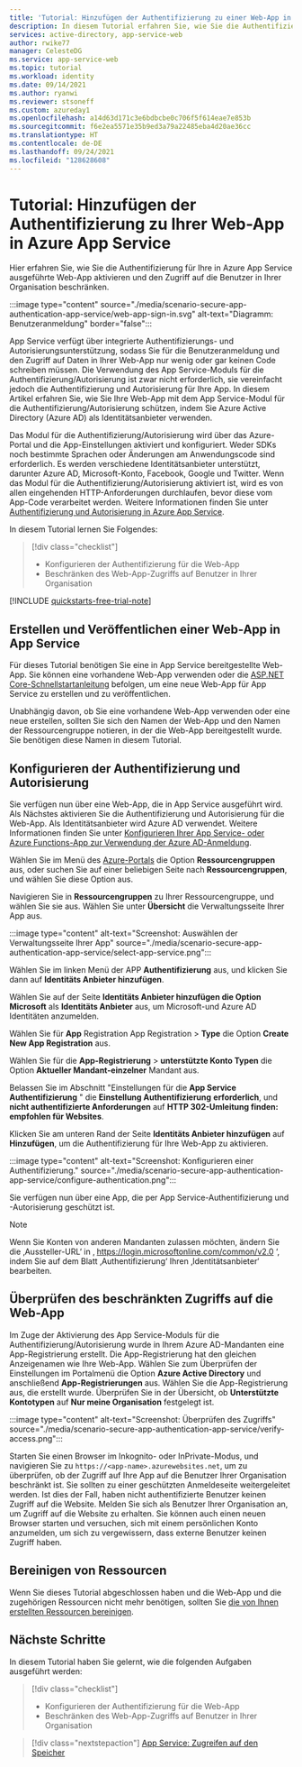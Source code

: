 ```yaml
---
title: 'Tutorial: Hinzufügen der Authentifizierung zu einer Web-App in Azure App Service | Azure'
description: In diesem Tutorial erfahren Sie, wie Sie die Authentifizierung und Autorisierung für eine Web-App aktivieren, die in Azure App Service ausgeführt wird. Außerdem erfahren Sie, wie Sie den Web-App-Zugriff auf Benutzer in Ihrer Organisation beschränken.
services: active-directory, app-service-web
author: rwike77
manager: CelesteDG
ms.service: app-service-web
ms.topic: tutorial
ms.workload: identity
ms.date: 09/14/2021
ms.author: ryanwi
ms.reviewer: stsoneff
ms.custom: azureday1
ms.openlocfilehash: a14d63d171c3e6bdbcbe0c706f5f614eae7e853b
ms.sourcegitcommit: f6e2ea5571e35b9ed3a79a22485eba4d20ae36cc
ms.translationtype: HT
ms.contentlocale: de-DE
ms.lasthandoff: 09/24/2021
ms.locfileid: "128628608"
---
```

# <a name="tutorial-add-authentication-to-your-web-app-running-on-azure-app-service"></a>Tutorial: Hinzufügen der Authentifizierung zu Ihrer Web-App in Azure App Service

Hier erfahren Sie, wie Sie die Authentifizierung für Ihre in Azure App Service ausgeführte Web-App aktivieren und den Zugriff auf die Benutzer in Ihrer Organisation beschränken.

:::image type="content" source="./media/scenario-secure-app-authentication-app-service/web-app-sign-in.svg" alt-text="Diagramm: Benutzeranmeldung" border="false":::

App Service verfügt über integrierte Authentifizierungs- und Autorisierungsunterstützung, sodass Sie für die Benutzeranmeldung und den Zugriff auf Daten in Ihrer Web-App nur wenig oder gar keinen Code schreiben müssen. Die Verwendung des App Service-Moduls für die Authentifizierung/Autorisierung ist zwar nicht erforderlich, sie vereinfacht jedoch die Authentifizierung und Autorisierung für Ihre App. In diesem Artikel erfahren Sie, wie Sie Ihre Web-App mit dem App Service-Modul für die Authentifizierung/Autorisierung schützen, indem Sie Azure Active Directory (Azure AD) als Identitätsanbieter verwenden.

Das Modul für die Authentifizierung/Autorisierung wird über das Azure-Portal und die App-Einstellungen aktiviert und konfiguriert. Weder SDKs noch bestimmte Sprachen oder Änderungen am Anwendungscode sind erforderlich. Es werden verschiedene Identitätsanbieter unterstützt, darunter Azure AD, Microsoft-Konto, Facebook, Google und Twitter. Wenn das Modul für die Authentifizierung/Autorisierung aktiviert ist, wird es von allen eingehenden HTTP-Anforderungen durchlaufen, bevor diese vom App-Code verarbeitet werden. Weitere Informationen finden Sie unter [Authentifizierung und Autorisierung in Azure App Service](overview-authentication-authorization.md).

In diesem Tutorial lernen Sie Folgendes:

> [!div class="checklist"]
>
> * Konfigurieren der Authentifizierung für die Web-App
> * Beschränken des Web-App-Zugriffs auf Benutzer in Ihrer Organisation

[!INCLUDE [quickstarts-free-trial-note](../../includes/quickstarts-free-trial-note.md)]

## <a name="create-and-publish-a-web-app-on-app-service"></a>Erstellen und Veröffentlichen einer Web-App in App Service

Für dieses Tutorial benötigen Sie eine in App Service bereitgestellte Web-App. Sie können eine vorhandene Web-App verwenden oder die [ASP.NET Core-Schnellstartanleitung](quickstart-dotnetcore.md) befolgen, um eine neue Web-App für App Service zu erstellen und zu veröffentlichen.

Unabhängig davon, ob Sie eine vorhandene Web-App verwenden oder eine neue erstellen, sollten Sie sich den Namen der Web-App und den Namen der Ressourcengruppe notieren, in der die Web-App bereitgestellt wurde. Sie benötigen diese Namen in diesem Tutorial. 

## <a name="configure-authentication-and-authorization"></a>Konfigurieren der Authentifizierung und Autorisierung

Sie verfügen nun über eine Web-App, die in App Service ausgeführt wird. Als Nächstes aktivieren Sie die Authentifizierung und Autorisierung für die Web-App. Als Identitätsanbieter wird Azure AD verwendet. Weitere Informationen finden Sie unter [Konfigurieren Ihrer App Service- oder Azure Functions-App zur Verwendung der Azure AD-Anmeldung](configure-authentication-provider-aad.md).

Wählen Sie im Menü des [Azure-Portals](https://portal.azure.com) die Option **Ressourcengruppen** aus, oder suchen Sie auf einer beliebigen Seite nach **Ressourcengruppen**, und wählen Sie diese Option aus.

Navigieren Sie in **Ressourcengruppen** zu Ihrer Ressourcengruppe, und wählen Sie sie aus. Wählen Sie unter **Übersicht** die Verwaltungsseite Ihrer App aus.

:::image type="content" alt-text="Screenshot: Auswählen der Verwaltungsseite Ihrer App" source="./media/scenario-secure-app-authentication-app-service/select-app-service.png":::

Wählen Sie im linken Menü der APP **Authentifizierung** aus, und klicken Sie dann auf **Identitäts Anbieter hinzufügen**.

Wählen Sie auf der Seite **Identitäts Anbieter hinzufügen die Option** **Microsoft** als **Identitäts Anbieter** aus, um Microsoft-und Azure AD Identitäten anzumelden.

Wählen Sie für **App** Registration App Registration  >  **Type** die Option **Create New App Registration** aus.

Wählen Sie für die **App-Registrierung**  >  **unterstützte Konto Typen** die Option **Aktueller Mandant-einzelner** Mandant aus.

Belassen Sie im Abschnitt "Einstellungen für die **App Service Authentifizierung** " die **Einstellung Authentifizierung** **erforderlich**, und **nicht authentifizierte Anforderungen** auf **HTTP 302-Umleitung finden: empfohlen für Websites**.

Klicken Sie am unteren Rand der Seite **Identitäts Anbieter hinzufügen** auf **Hinzufügen**, um die Authentifizierung für Ihre Web-App zu aktivieren.

:::image type="content" alt-text="Screenshot: Konfigurieren einer Authentifizierung." source="./media/scenario-secure-app-authentication-app-service/configure-authentication.png":::

Sie verfügen nun über eine App, die per App Service-Authentifizierung und -Autorisierung geschützt ist.

> [!NOTE]
> Wenn Sie Konten von anderen Mandanten zulassen möchten, ändern Sie die ‚Aussteller-URL‘ in ‚ https://login.microsoftonline.com/common/v2.0 ‘, indem Sie auf dem Blatt ‚Authentifizierung‘ Ihren ‚Identitätsanbieter‘ bearbeiten.
>

## <a name="verify-limited-access-to-the-web-app"></a>Überprüfen des beschränkten Zugriffs auf die Web-App

Im Zuge der Aktivierung des App Service-Moduls für die Authentifizierung/Autorisierung wurde in Ihrem Azure AD-Mandanten eine App-Registrierung erstellt. Die App-Registrierung hat den gleichen Anzeigenamen wie Ihre Web-App. Wählen Sie zum Überprüfen der Einstellungen im Portalmenü die Option **Azure Active Directory** und anschließend **App-Registrierungen** aus. Wählen Sie die App-Registrierung aus, die erstellt wurde. Überprüfen Sie in der Übersicht, ob **Unterstützte Kontotypen** auf **Nur meine Organisation** festgelegt ist.

:::image type="content" alt-text="Screenshot: Überprüfen des Zugriffs" source="./media/scenario-secure-app-authentication-app-service/verify-access.png":::

Starten Sie einen Browser im Inkognito- oder InPrivate-Modus, und navigieren Sie zu `https://<app-name>.azurewebsites.net`, um zu überprüfen, ob der Zugriff auf Ihre App auf die Benutzer Ihrer Organisation beschränkt ist. Sie sollten zu einer geschützten Anmeldeseite weitergeleitet werden. Ist dies der Fall, haben nicht authentifizierte Benutzer keinen Zugriff auf die Website. Melden Sie sich als Benutzer Ihrer Organisation an, um Zugriff auf die Website zu erhalten. Sie können auch einen neuen Browser starten und versuchen, sich mit einem persönlichen Konto anzumelden, um sich zu vergewissern, dass externe Benutzer keinen Zugriff haben.

## <a name="clean-up-resources"></a>Bereinigen von Ressourcen

Wenn Sie dieses Tutorial abgeschlossen haben und die Web-App und die zugehörigen Ressourcen nicht mehr benötigen, sollten Sie [die von Ihnen erstellten Ressourcen bereinigen](scenario-secure-app-clean-up-resources.md).

## <a name="next-steps"></a>Nächste Schritte

In diesem Tutorial haben Sie gelernt, wie die folgenden Aufgaben ausgeführt werden:

> [!div class="checklist"]
>
> * Konfigurieren der Authentifizierung für die Web-App
> * Beschränken des Web-App-Zugriffs auf Benutzer in Ihrer Organisation

> [!div class="nextstepaction"]
> [App Service: Zugreifen auf den Speicher](scenario-secure-app-access-storage.md)
